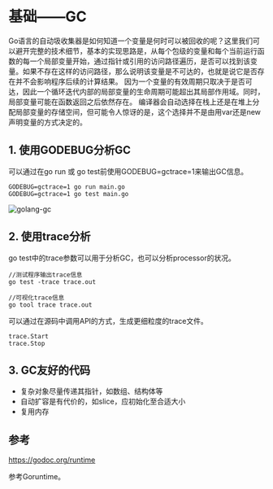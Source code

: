 ﻿# 基础——GC #

Go语言的自动圾收集器是如何知道一个变量是何时可以被回收的呢？这里我们可以避开完整的技术细节，基本的实现思路是，从每个包级的变量和每个当前运行函数的每一个局部变量开始，通过指针或引用的访问路径遍历，是否可以找到该变量。如果不存在这样的访问路径，那么说明该变量是不可达的，也就是说它是否存在并不会影响程序后续的计算结果。
因为一个变量的有效周期只取决于是否可达，因此一个循环迭代内部的局部变量的生命周期可能超出其局部作用域。同时，局部变量可能在函数返回之后依然存在。
编译器会自动选择在栈上还是在堆上分配局部变量的存储空间，但可能令人惊讶的是，这个选择并不是由用var还是new声明变量的方式决定的。

## 1. 使用GODEBUG分析GC ##

可以通过在go run 或 go test前使用GODEBUG=gctrace=1来输出GC信息。

```
GODEBUG=gctrace=1 go run main.go
GODEBUG=gctrace=1 go test main.go
```

![golang-gc](http://sweeat.me/golang-gc.png)

## 2. 使用trace分析 ##

go test中的trace参数可以用于分析GC，也可以分析processor的状况。

```
//测试程序输出trace信息
go test -trace trace.out

//可视化trace信息
go tool trace trace.out
```

可以通过在源码中调用API的方式，生成更细粒度的trace文件。

```
trace.Start
trace.Stop
```

## 3. GC友好的代码 ##

* 复杂对象尽量传递其指针，如数组、结构体等
* 自动扩容是有代价的，如slice，应初始化至合适大小
* 复用内存


## 参考 ##

https://godoc.org/runtime

参考Goruntime。